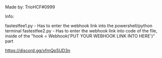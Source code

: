 Made by: TrioHCF#0999

Info: 

fastestfee1.py - Has to enter the webhook link into the powershell/python terminal
fastestfee2.py - Has to enter the webhook link into code of the file, inside of the "hook = Webhook('PUT YOUR WEBHOOK LINK INTO HERE')" part

https://discord.gg/xfmQp5UD3n
